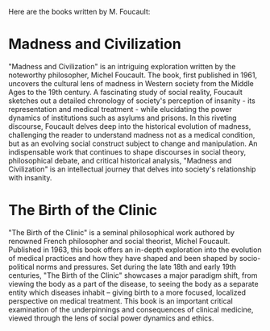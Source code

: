 Here are the books written by M. Foucault:

# Madness and Civilization

"Madness and Civilization" is an intriguing exploration written by the noteworthy philosopher, Michel Foucault. The book, first published in 1961, uncovers the cultural lens of madness in Western society from the Middle Ages to the 19th century. A fascinating study of social reality, Foucault sketches out a detailed chronology of society's perception of insanity - its representation and medical treatment - while elucidating the power dynamics of institutions such as asylums and prisons. In this riveting discourse, Foucault delves deep into the historical evolution of madness, challenging the reader to understand madness not as a medical condition, but as an evolving social construct subject to change and manipulation. An indispensable work that continues to shape discourses in social theory, philosophical debate, and critical historical analysis, "Madness and Civilization" is an intellectual journey that delves into society's relationship with insanity.

# The Birth of the Clinic

"The Birth of the Clinic" is a seminal philosophical work authored by renowned French philosopher and social theorist, Michel Foucault. Published in 1963, this book offers an in-depth exploration into the evolution of medical practices and how they have shaped and been shaped by socio-political norms and pressures. Set during the late 18th and early 19th centuries, "The Birth of the Clinic" showcases a major paradigm shift, from viewing the body as a part of the disease, to seeing the body as a separate entity which diseases inhabit – giving birth to a more focused, localized perspective on medical treatment. This book is an important critical examination of the underpinnings and consequences of clinical medicine, viewed through the lens of social power dynamics and ethics.

